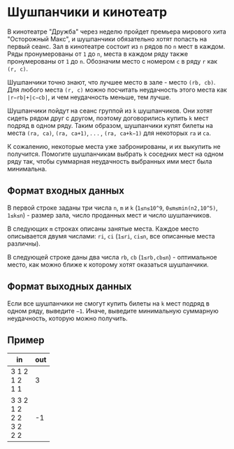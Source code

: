 # Шушпанчики и кинотеатр
В кинотеатре "Дружба" через неделю пройдет премьера мирового хита
"Осторожный Макс", и шушпанчики обязательно хотят попасть на первый сеанс. Зал
в кинотеатре состоит из `n` рядов по `n` мест в каждом. Ряды пронумерованы от
`1` до `n`, места в каждом ряду также пронумерованы от `1` до `n`. Обозначим
место с номером `c` в ряду `r` как `(r, c)`.

Шушпанчики точно знают, что лучшее место в зале - место `(rb, cb)`. Для любого
места `(r, c)` можно посчитать неудачность этого места как `|r−rb|+|c−cb|`, и
чем неудачность меньше, тем лучше.

Шушпанчики пойдут на сеанс группой из `k` шушпанчиков. Они хотят сидеть рядом
друг с другом, поэтому договорились купить `k` мест подряд в одном ряду. Таким
образом, шушпанчики купят билеты на места `(ra, ca)`, `(ra, ca+1)`, . . . ,
`(ra, ca+k−1)` для некоторых `ra` и `ca`.

К сожалению, некоторые места уже забронированы, и их выкупить не получится.
Помогите шушпанчикам выбрать `k` соседних мест на одном ряду так, чтобы
суммарная неудачность выбранных ими мест была минимальна.

## Формат входных данных
В первой строке заданы три числа `n`, `m` и `k` (`1≤n≤10^9`, `0≤m≤min(n2,10^5)`,
`1≤k≤n`) - размер зала, число проданных мест и число шушпанчиков.

В следующих `m` строках описаны занятые места. Каждое место описывается двумя
числами: `ri`, `ci` (`1≤ri`, `ci≤n`, все описанные места различны).

В следующей строке даны два числа `rb`, `cb` (`1≤rb,cb≤n`) - оптимальное
место, как можно ближе к которому хотят оказаться шушпанчики.

## Формат выходных данных
Если все шушпанчики не смогут купить билеты на `k` мест подряд в одном ряду,
выведите `−1`. Иначе, выведите минимальную суммарную неудачность, которую можно
получить.

## Пример

| in | out |
|----|-----|
| 3 1 2<br>1 2<br>1 1 | 3 |
| 3 3 2<br>1 2<br>2 2<br>3 2<br>2 2 | -1 |